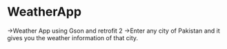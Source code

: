 # WeatherApp

->Weather App using Gson and retrofit 2
->Enter any city of Pakistan and it gives you the weather information of that city.
